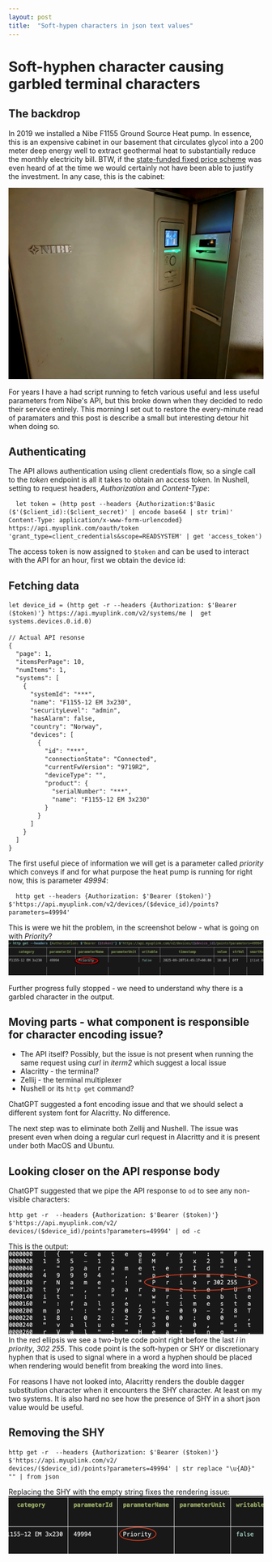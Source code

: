 ```yaml
---
layout: post
title:  "Soft-hypen characters in json text values"
---
```


# Soft-hyphen character causing garbled terminal characters

## The backdrop
In 2019 we installed a Nibe F1155 Ground Source Heat pump. In essence, this is an expensive cabinet in our basement that circulates glycol into a 200 meter deep energy well to extract geothermal heat to substantially reduce the monthly electricity bill. BTW, if the [state-funded fixed price scheme](https://www.regjeringen.no/en/aktuelt/norgespris-skal-sikre-forutsigbare-og-stabile-strompriser-for-folk/id3090849/) was even heard of at the time we would certainly not have been able to justify the investment. In any case, this is the cabinet:


![Heat_pump_photo](/images/f1155.jpg)


For years I have a had script running to fetch various useful and less useful parameters from Nibe's API, but this broke down when they decided to redo their service entirely. This morning I set out to restore the every-minute read of paramaters and this post is describe a small but interesting detour hit when doing so.


## Authenticating
The API allows authentication using client credentials flow, so a single call to the *token* endpoint is all it takes to obtain an access token. In Nushell, setting to request headers, *Authorization* and *Content-Type*:
```
  let token = (http post --headers {Authorization:$'Basic ($'($client_id):($client_secret)' | encode base64 | str trim)' Content-Type: application/x-www-form-urlencoded}  https://api.myuplink.com/oauth/token 'grant_type=client_credentials&scope=READSYSTEM' | get 'access_token')
```

The access token is now assigned to `$token` and can be used to interact with the API for an hour, first we obtain the device id:


## Fetching data
```
let device_id = (http get -r --headers {Authorization: $'Bearer ($token)'} https://api.myuplink.com/v2/systems/me |  get systems.devices.0.id.0)

// Actual API resonse
{
  "page": 1,
  "itemsPerPage": 10,
  "numItems": 1,
  "systems": [
    {
      "systemId": "***",
      "name": "F1155-12 EM 3x230",
      "securityLevel": "admin",
      "hasAlarm": false,
      "country": "Norway",
      "devices": [
        {
          "id": "***",
          "connectionState": "Connected",
          "currentFwVersion": "9719R2",
          "deviceType": "",
          "product": {
            "serialNumber": "***",
            "name": "F1155-12 EM 3x230"
          }
        }
      ]
    }
  ]
}
```

The first useful piece of information we will get is a parameter called *priority* which conveys if and for what purpose the heat pump is running for right now, this is parameter *49994*:

```
  http get --headers {Authorization: $'Bearer ($token)'} $'https://api.myuplink.com/v2/devices/($device_id)/points?parameters=49994'
```

This is were we hit the problem, in the screenshot below - what is going on with *Priority*?
![Screenshot character issue](/images/nibe_priority.png)

Further progress fully stopped - we need to understand why there is a garbled character in the output.

## Moving parts - what component is responsible for character encoding issue?

- The API itself? Possibly, but the issue is not present when running the same request using *curl* in *iterm2* which suggest a local issue
- Alacritty - the terminal?
- Zellij - the terminal multiplexer
- Nushell or its `http get` command?

ChatGPT suggested a font encoding issue and that we should select a different system font for Alacritty. No difference.

The next step was to eliminate both Zellij and Nushell. The issue was present even when doing a regular curl request in Alacritty and it is present under both MacOS and Ubuntu.

## Looking closer on the API response body

ChatGPT suggested that we pipe the API response to `od` to see any non-visible characters:
```
http get -r  --headers {Authorization: $'Bearer ($token)'} $'https://api.myuplink.com/v2/
devices/($device_id)/points?parameters=49994' | od -c
```
This is the output:
![Screenshot od](/images/nibe_response_od.png)
In the red ellipsis we see a two-byte code point right before the last *i* in *priority*, *302 255*. This code point is the soft-hypen or SHY or discretionary hyphen that is used to signal where in a word a hyphen should be placed when rendering would benefit from breaking the word into lines.

For reasons I have not looked into, Alacritty renders the double dagger substitution character when it encounters the SHY character. At least on my two systems. It is also hard no see how the presence of SHY in a short json value would be useful.

## Removing the SHY
```
http get -r  --headers {Authorization: $'Bearer ($token)'} $'https://api.myuplink.com/v2/
devices/($device_id)/points?parameters=49994' | str replace "\u{AD}" "" | from json
```
Replacing the SHY with the empty string fixes the rendering issue:
![Screenshot shy removed](/images/nibe_shy_removed.png)
